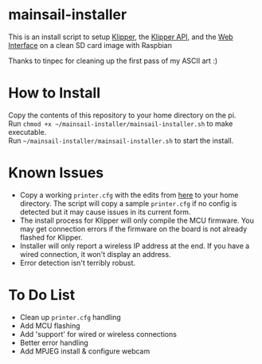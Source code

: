 # mainsail-installer
This is an install script to setup [Klipper](https://github.com/KevinOConnor/klipper), the [Klipper API](https://github.com/Arksine/klipper/tree/work-web_server-20200131), and the [Web Interface](https://github.com/meteyou/mainsail) on a clean SD card image with Raspbian

Thanks to tinpec for cleaning up the first pass of my ASCII art :)

# How to Install
Copy the contents of this repository to your home directory on the pi.  
Run `chmod +x ~/mainsail-installer/mainsail-installer.sh` to make executable.  
Run `~/mainsail-installer/mainsail-installer.sh` to start the install.  

# Known Issues
* Copy a working `printer.cfg` with the edits from [here](https://github.com/meteyou/mainsail#configure-klipper-api) to your home directory. The script will copy a sample `printer.cfg` if no config is detected but it may cause issues in its current form.  
* The install process for Klipper will only compile the MCU firmware. You may get connection errors if the firmware on the board is not already flashed for Klipper.  
* Installer will only report a wireless IP address at the end. If you have a wired connection, it won't display an address.  
* Error detection isn't terribly robust.

# To Do List
* Clean up `printer.cfg` handling  
* Add MCU flashing  
* Add 'support' for wired or wireless connections  
* Better error handling  
* Add MPJEG install & configure webcam
